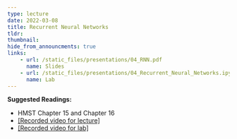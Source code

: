```yaml
---
type: lecture
date: 2022-03-08
title: Recurrent Neural Networks
tldr: 
thumbnail: 
hide_from_announcments: true
links: 
    - url: /static_files/presentations/04_RNN.pdf
      name: Slides
    - url: /static_files/presentations/04_Recurrent_Neural_Networks.ipynb
      name: Lab
---
```

**Suggested Readings:**
- HMST Chapter 15 and Chapter 16
- [[Recorded video for lecture]](https://www.youtube.com/watch?v=q89LCfaEn5s)
- [[Recorded video for lab]](https://www.youtube.com/watch?v=FQuQboNt9vE)
